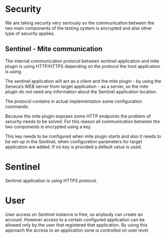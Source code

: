 # Security


We are taking security very seriously so the communication between the two main components of the testing system is encrypted and also other type of security applies.

## Sentinel - Mite communication

The internal communication protocol between sentinel application and mite plugin is using HTTP/HTTPS depending on the protocol the host application is using.

The sentinel application will act as a client and the mite plugin - by using the Seneca’s WEB server from target application - as a server, so the
mite plugin do not need any information about the Sentinel application location.

The protocol contains in actual implementation some configuration commands.

Because the mite plugin exposes some HTTP endpoints the problem of security needs to be solved. For this reason all communication between the two components is encrypted using a key.

This key needs to be configured when mite plugin starts and also it needs to be set-up in the Sentinel, when configuration parameters for target application are added. If no key is provided a default value is used.

# Sentinel

Sentinel application is using HTTPS protocol.

# User

User access on Sentinel instance is free, so anybody can create an account. However access to a certain configured application can be allowed only by the user that registered that application.
By using this approach the access to an application zone is controlled on user level.